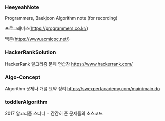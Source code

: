 ### HeeyeahNote
Programmers, Baekjoon Algorithm note (for recording)

프로그래머스(https://programmers.co.kr/)

백준(https://www.acmicpc.net/)

### HackerRankSolution
HackerRank 알고리즘 문제 연습장
https://www.hackerrank.com/

### Algo-Concept
Algorithm 문제나 개념 요약 정리
https://swexpertacademy.com/main/main.do

### toddlerAlgorithm
2017 알고리즘 스터디 + 간간히 푼 문제들의 소스코드
